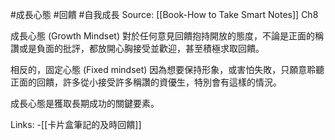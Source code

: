 #成長心態 #回饋 #自我成長
Source: [[Book-How to Take Smart Notes]] Ch8

成長心態 (Growth Mindset) 對於任何意見回饋抱持開放的態度，不論是正面的稱讚或是負面的批評，都放開心胸接受並歡迎，甚至積極求取回饋。

相反的，固定心態 (Fixed mindset) 因為想要保持形象，或害怕失敗，只願意聆聽正面的回饋，許多從小接受許多稱讚的資優生，特別會有這樣的情況。

成長心態是獲取長期成功的關鍵要素。

Links:
	-[[卡片盒筆記的及時回饋]]